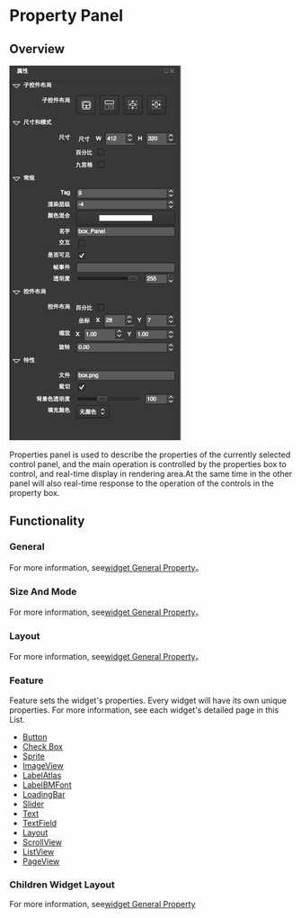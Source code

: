 # Property Panel

## Overview

![](./res/properties_mian_panel.png)

Properties panel is used to describe the properties of the currently selected control panel, and the main operation is controlled by the properties box to control, and real-time display in rendering area.At the same time in the other panel will also real-time response to the operation of the controls in the property box.

## Functionality

### General

For more information, see[widget General Property](../widget/general_property.md)。

### Size And Mode

For more information, see[widget General Property](../widget/general_property.md)。

### Layout

For more information, see[widget General Property](../widget/general_property.md)。

### Feature

Feature sets the widget's properties. Every widget will have its own unique properties. For more information, see each widget's detailed page in this List.

* [Button](../widget/button.md)
* [Check Box](../widget/checkbox.md)
* [Sprite](../widget/sprite.md)
* [ImageView](../widget/imageview.md)
* [LabelAtlas](../widget/labelatlas.md)
* [LabelBMFont](../widget/labelbmfont.md)
* [LoadingBar](../widget/loadingbar.md)
* [Slider](../widget/slider.md)
* [Text](../widget/text.md)
* [TextField](../widget/textfield.md)
* [Layout](../widget/layout.md)
* [ScrollView](../widget/scrollview.md)
* [ListView](../widget/listview.md)
* [PageView](../widget/pageview.md)

### Children Widget Layout

For more information, see[widget General Property](../widget/general_property.md)
